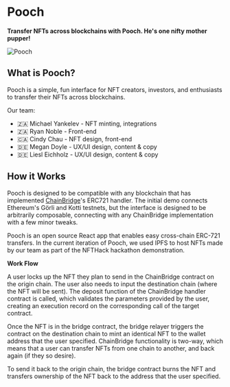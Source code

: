 # Pooch
**Transfer NFTs across blockchains with Pooch. He's one nifty mother pupper!**

![Pooch](https://ethglobal.s3.amazonaws.com/recWdMBcvH8LsMZvR/ETHGlobal_Cover_Photo.png)

## What is Pooch?

Pooch is a simple, fun interface for NFT creators, investors, and enthusiasts to transfer their NFTs across blockchains.

Our team:
* 🇿🇦 Michael Yankelev - NFT minting, integrations
* 🇿🇦 Ryan Noble - Front-end
* 🇨🇦 Cindy Chau - NFT design, front-end
* 🇩🇪 Megan Doyle - UX/UI design, content & copy
* 🇩🇪 Liesl Eichholz - UX/UI design, content & copy


## How it Works

Pooch is designed to be compatible with any blockchain that has implemented [ChainBridge](https://github.com/ChainSafe/ChainBridge)'s ERC721 handler. The initial demo connects Ethereum's Görli and Kotti testnets, but the interface is designed to be arbitrarily composable, connecting with any ChainBridge implementation with a few minor tweaks.

Pooch is an open source React app that enables easy cross-chain ERC-721 transfers. In the current iteration of Pooch, we used IPFS to host NFTs made by our team as part of the NFTHack hackathon demonstration.

**Work Flow**

A user locks up the NFT they plan to send in the ChainBridge contract on the origin chain. The user also needs to input the destination chain (where the NFT will be sent). The deposit function of the ChainBridge handler contract is called, which validates the parameters provided by the user, creating an execution record on the corresponding call of the target contract.

Once the NFT is in the bridge contract, the bridge relayer triggers the contract on the destination chain to mint an identical NFT to the wallet address that the user specified. ChainBridge functionality is two-way, which means that a user can transfer NFTs from one chain to another, and back again (if they so desire).

To send it back to the origin chain, the bridge contract burns the NFT and transfers ownership of the NFT back to the address that the user specified.
